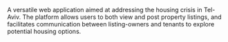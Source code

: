 A versatile web application aimed at addressing the housing crisis in Tel-Aviv. The platform allows users to both view and post property listings, and facilitates communication between listing-owners and tenants to explore potential housing options.
